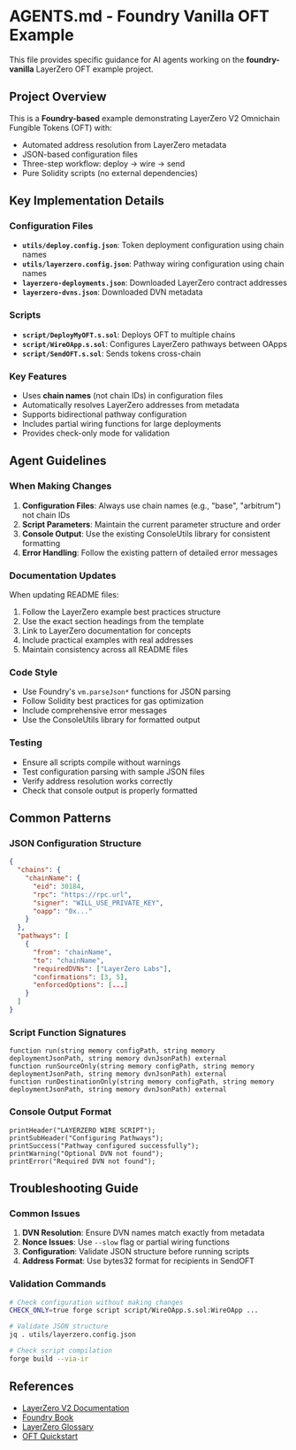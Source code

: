 # AGENTS.md - Foundry Vanilla OFT Example

This file provides specific guidance for AI agents working on the **foundry-vanilla** LayerZero OFT example project.

## Project Overview

This is a **Foundry-based** example demonstrating LayerZero V2 Omnichain Fungible Tokens (OFT) with:
- Automated address resolution from LayerZero metadata
- JSON-based configuration files
- Three-step workflow: deploy → wire → send
- Pure Solidity scripts (no external dependencies)

## Key Implementation Details

### Configuration Files
- **`utils/deploy.config.json`**: Token deployment configuration using chain names
- **`utils/layerzero.config.json`**: Pathway wiring configuration using chain names
- **`layerzero-deployments.json`**: Downloaded LayerZero contract addresses
- **`layerzero-dvns.json`**: Downloaded DVN metadata

### Scripts
- **`script/DeployMyOFT.s.sol`**: Deploys OFT to multiple chains
- **`script/WireOApp.s.sol`**: Configures LayerZero pathways between OApps
- **`script/SendOFT.s.sol`**: Sends tokens cross-chain

### Key Features
- Uses **chain names** (not chain IDs) in configuration files
- Automatically resolves LayerZero addresses from metadata
- Supports bidirectional pathway configuration
- Includes partial wiring functions for large deployments
- Provides check-only mode for validation

## Agent Guidelines

### When Making Changes

1. **Configuration Files**: Always use chain names (e.g., "base", "arbitrum") not chain IDs
2. **Script Parameters**: Maintain the current parameter structure and order
3. **Console Output**: Use the existing ConsoleUtils library for consistent formatting
4. **Error Handling**: Follow the existing pattern of detailed error messages

### Documentation Updates

When updating README files:
1. Follow the LayerZero example best practices structure
2. Use the exact section headings from the template
3. Link to LayerZero documentation for concepts
4. Include practical examples with real addresses
5. Maintain consistency across all README files

### Code Style

- Use Foundry's `vm.parseJson*` functions for JSON parsing
- Follow Solidity best practices for gas optimization
- Include comprehensive error messages
- Use the ConsoleUtils library for formatted output

### Testing

- Ensure all scripts compile without warnings
- Test configuration parsing with sample JSON files
- Verify address resolution works correctly
- Check that console output is properly formatted

## Common Patterns

### JSON Configuration Structure
```json
{
  "chains": {
    "chainName": {
      "eid": 30184,
      "rpc": "https://rpc.url",
      "signer": "WILL_USE_PRIVATE_KEY",
      "oapp": "0x..."
    }
  },
  "pathways": [
    {
      "from": "chainName",
      "to": "chainName",
      "requiredDVNs": ["LayerZero Labs"],
      "confirmations": [3, 5],
      "enforcedOptions": [...]
    }
  ]
}
```

### Script Function Signatures
```solidity
function run(string memory configPath, string memory deploymentJsonPath, string memory dvnJsonPath) external
function runSourceOnly(string memory configPath, string memory deploymentJsonPath, string memory dvnJsonPath) external
function runDestinationOnly(string memory configPath, string memory deploymentJsonPath, string memory dvnJsonPath) external
```

### Console Output Format
```solidity
printHeader("LAYERZERO WIRE SCRIPT");
printSubHeader("Configuring Pathways");
printSuccess("Pathway configured successfully");
printWarning("Optional DVN not found");
printError("Required DVN not found");
```

## Troubleshooting Guide

### Common Issues
1. **DVN Resolution**: Ensure DVN names match exactly from metadata
2. **Nonce Issues**: Use `--slow` flag or partial wiring functions
3. **Configuration**: Validate JSON structure before running scripts
4. **Address Format**: Use bytes32 format for recipients in SendOFT

### Validation Commands
```bash
# Check configuration without making changes
CHECK_ONLY=true forge script script/WireOApp.s.sol:WireOApp ...

# Validate JSON structure
jq . utils/layerzero.config.json

# Check script compilation
forge build --via-ir
```

## References

- [LayerZero V2 Documentation](https://docs.layerzero.network/v2)
- [Foundry Book](https://book.getfoundry.sh/)
- [LayerZero Glossary](https://docs.layerzero.network/v2/home/glossary)
- [OFT Quickstart](https://docs.layerzero.network/v2/home/token-standards/oft-quickstart) 